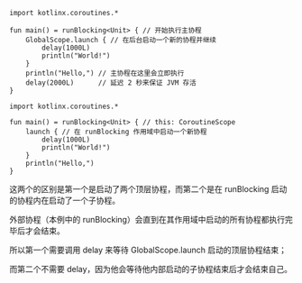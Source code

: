 ```
import kotlinx.coroutines.*

fun main() = runBlocking<Unit> { // 开始执行主协程
    GlobalScope.launch { // 在后台启动一个新的协程并继续
        delay(1000L)
        println("World!")
    }
    println("Hello,") // 主协程在这里会立即执行
    delay(2000L)      // 延迟 2 秒来保证 JVM 存活
}
```

```
import kotlinx.coroutines.*

fun main() = runBlocking<Unit> { // this: CoroutineScope
    launch { // 在 runBlocking 作用域中启动一个新协程
        delay(1000L)
        println("World!")
    }
    println("Hello,")
}
```

这两个的区别是第一个是启动了两个顶层协程，而第二个是在 runBlocking 启动的协程内在启动了一个子协程。

外部协程（本例中的 runBlocking）会直到在其作用域中启动的所有协程都执行完毕后才会结束。

所以第一个需要调用 delay 来等待 GlobalScope.launch 启动的顶层协程结束；

而第二个不需要 delay，因为他会等待他内部启动的子协程结束后才会结束自己。
